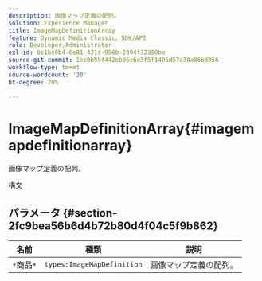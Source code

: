```yaml
---
description: 画像マップ定義の配列。
solution: Experience Manager
title: ImageMapDefinitionArray
feature: Dynamic Media Classic、SDK/API
role: Developer,Administrator
exl-id: 6c1bc0b4-6e81-421c-956b-2394f32350be
source-git-commit: 1ec8b59f442eb96c6c3f5f1405d57a38a86bd056
workflow-type: tm+mt
source-wordcount: '30'
ht-degree: 20%

---
```


# ImageMapDefinitionArray{#imagemapdefinitionarray}

画像マップ定義の配列。

構文

## パラメータ {#section-2fc9bea56b6d4b72b80d4f04c5f9b862}

| 名前 | 種類 | 説明 |
|---|---|---|
| `*`商品`*` | `types:ImageMapDefinition` | 画像マップ定義の配列。 |
